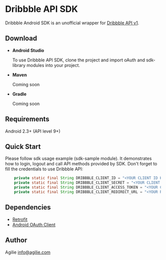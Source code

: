# Dribbble API SDK

Dribbble Android SDK is an unofficial wrapper for [Dribbble API v1](http://developer.dribbble.com/v1/).

## Download

- <b>Android Studio</b>

    To use Dribbble API SDK, clone the project and import oAuth and sdk-library modules into your project.

- <b>Maven</b>

    Coming soon

- <b>Gradle</b>

    Coming soon

## Requirements

Android 2.3+ (API level 9+)

## Quick Start

Please follow sdk usage example (sdk-sample module). It demonstrates how to login, logout and call API methods provided by SDK.
Don't forget to fill the credentials to use Dribbble API:
```java
    private static final String DRIBBBLE_CLIENT_ID = "<YOUR CLIENT ID HERE>";
    private static final String DRIBBBLE_CLIENT_SECRET = "<YOUR CLIENT SECRET HERE>";
    private static final String DRIBBBLE_CLIENT_ACCESS_TOKEN = "<YOUR CLIENT ACCESS TOKEN HERE>";
    private static final String DRIBBBLE_CLIENT_REDIRECT_URL = "<YOUR REDIRECT URL HERE>";
```

## Dependencies

- [Retrofit](https://github.com/square/retrofit)
- [Android OAuth Client](https://github.com/wuman/android-oauth-client)

## Author

Agilie info@agilie.com

